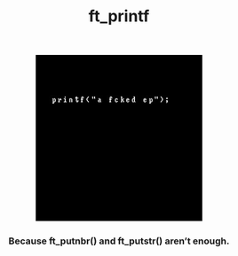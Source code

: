 
<div align="center"> 
  <h1>ft_printf</h1>
</div>

<div align="center">
  <br>
  <br>
  <img src=https://github.com/barondugroove/ft_printf/blob/master/printf.jpeg>
  <br>
  <h3>Because ft_putnbr() and ft_putstr() aren’t enough.</h3>
</div>
